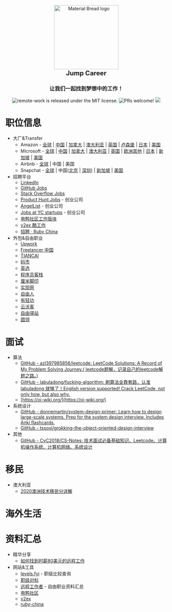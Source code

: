 <p align="center" style="margin-bottom: 0px !important;">
  <img width="200" src="https://user-images.githubusercontent.com/104236542/165194013-59d0dd2c-08b0-42ec-9a5a-a4b211c2473f.png" alt="Material Bread logo" align="center">
</p>
<h1 align="center" style="margin-top:0px;font-weight:700;font-size:20px" >
  Jump Career
</h1>

<h3 align="center" >让我们一起找到梦想中的工作！</h3>
<p align="center">
  <a>
    <img src="https://img.shields.io/badge/license-MIT-blue.svg" alt="remote-work is released under the MIT license." />
  </a>
  <a>
    <img src="https://img.shields.io/badge/PRs-welcome-brightgreen.svg" alt="PRs welcome!" />
  </a>
  <a>
    <img src="https://img.shields.io/badge/license-CC--4.0--BY--NC--SA-lightgrey" />
  </a>
</p>

# 职位信息

- 大厂&Transfer
  - Amazon - [全球](https://www.amazon.jobs/zh/) | [中国](https://www.amazon.jobs/zh/search?base_query=&loc_query=China&latitude=&longitude=&loc_group_id=&invalid_location=false&country=CHN&city=&region=&county=) | [加拿大](https://www.amazon.jobs/zh/search?base_query=&loc_query=Canada&latitude=&longitude=&loc_group_id=&invalid_location=false&country=CAN&city=&region=&county=) | [澳大利亚](https://www.amazon.jobs/zh/search?base_query=&loc_query=Australia&latitude=&longitude=&loc_group_id=&invalid_location=false&country=AUS&city=&region=&county=) | [英国](https://www.amazon.jobs/zh/search?base_query=&loc_query=UK&latitude=&longitude=&loc_group_id=&invalid_location=false&country=GBR&city=&region=&county=) | [卢森堡](https://www.amazon.jobs/zh/search?base_query=&loc_query=Canada&latitude=&longitude=&loc_group_id=&invalid_location=false&country=LUX&city=&region=&county=) | [日本](https://www.amazon.jobs/zh/search?base_query=&loc_query=Canada&latitude=&longitude=&loc_group_id=&invalid_location=false&country=JPN&city=&region=&county=) | [美国](https://www.amazon.jobs/zh/search?base_query=&loc_query=Canada&latitude=&longitude=&loc_group_id=&invalid_location=false&country=USA&city=&region=&county=)
  - Microsoft - [全球](https://careers.microsoft.com/professionals/us/en/search-results) | [中国](https://careers.microsoft.com/professionals/us/en/search-results?qcountry=China) | [加拿大](https://careers.microsoft.com/professionals/us/en/search-results?qcountry=Canada) | [澳大利亚](https://careers.microsoft.com/professionals/us/en/search-results?qcountry=Australia) | [英国](https://careers.microsoft.com/professionals/us/en/search-results?qcountry=United%20Kingdom) | [欧洲其他](https://careers.microsoft.com/professionals/us/en/locations#Europe) | [日本](https://careers.microsoft.com/professionals/us/en/search-results?qcountry=Japan) | [新加坡](https://careers.microsoft.com/professionals/us/en/search-results?qcountry=Singapore) | [美国](https://careers.microsoft.com/professionals/us/en/search-results?qcountry=United%20States)
  - Airbnb - [全球](https://careers.airbnb.com/positions/) | 中国 | 美国
  - Snapchat - [全球](https://snap.com/en-US/jobs) | 中国([北京](https://snap.com/en-US/jobs?locations=Beijing) | [深圳](https://snap.com/en-US/jobs?locations=Shenzhen)) | [新加坡](https://snap.com/en-US/jobs?locations=Singapore) | [美国](https://careers.microsoft.com/professionals/us/en/search-results?qcountry=United%20States)
- 招聘平台
  - [LinkedIn](https://www.linkedin.com/)
  - [GitHub Jobs](https://jobs.github.com/)
  - [Stack Overflow Jobs](https://stackoverflow.com/jobs)
  - [Product Hunt Jobs](https://www.producthunt.com/jobs) - 创业公司
  - [AngelList](https://angel.co/) - 创业公司
  - [Jobs at YC startups](https://news.ycombinator.com/jobs) - 创业公司
  - [电鸭社区工作版块](https://eleduck.com/categories/22)
  - [v2ex 酷工作](https://www.v2ex.com/?tab=jobs)
  - [招聘 · Ruby China](https://ruby-china.org/jobs)
- 外包&自由职业
  - [Upwork](https://www.upwork.com/)
  - [Freelancer 中国](https://www.freelancer.cn/)  
  - [TIANCAI](https://tiancai.pro/)  
  - [码市](https://mart.coding.net/)  
  - [英选](https://www.yingxuan.io/)  
  - [程序员客栈](https://www.proginn.com/)  
  - [厘米脚印](http://www.limijiaoyin.com/)  
  - [实现网](http://shixian.com/)  
  - [自由人](http://www.freemancn.com/)  
  - [有轻功](http://www.youqinggong.com/)  
  - [云沃客](https://www.clouderwork.com/)  
  - [自由驿站](https://ziyouyizhan.com/)  
  - [圆领](https://www.yuanling.com/)  

# 面试

* 算法
  * [GitHub - azl397985856/leetcode: LeetCode Solutions: A Record of My Problem Solving Journey.( leetcode题解，记录自己的leetcode解题之路。)](https://github.com/azl397985856/leetcode)
  * [GitHub - labuladong/fucking-algorithm: 刷算法全靠套路，认准 labuladong 就够了！English version supported! Crack LeetCode, not only how, but also why.](https://github.com/labuladong/fucking-algorithm)
  * [https://oi-wiki.org/](https://oi-wiki.org/)
* 系统设计
  * [GitHub - donnemartin/system-design-primer: Learn how to design large-scale systems. Prep for the system design interview. Includes Anki flashcards.](https://github.com/donnemartin/system-design-primer)
  * [GitHub - tssovi/grokking-the-object-oriented-design-interview](https://github.com/tssovi/grokking-the-object-oriented-design-interview)
* 其他
  * [GitHub - CyC2018/CS-Notes: 技术面试必备基础知识、Leetcode、计算机操作系统、计算机网络、系统设计](https://github.com/CyC2018/CS-Notes)

# 移民

- 澳大利亚
  - [2020澳洲技术移民分详解](https://zhuanlan.zhihu.com/p/39336962)

# 海外生活

# 资料汇总

- 精华分享
  - [如何找到时薪80美元的远程工作](https://geekplux.com/posts/how-to-get-jobs-pay-80-dollars-per-hour-1)
- 网站&工具
  - [levels.fyi](https://www.levels.fyi/) - 职级比较查询
  - [职级对标](https://duibiao.info/)
  - [远程工作者](https://www.yuque.com/greatghoul/remote) - 自由职业资料汇总
  - [电鸭社区](https://eleduck.com/)
  - [v2ex ](https://www.v2ex.com/)
  - [ruby-china](https://ruby-china.org)
